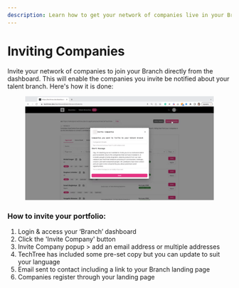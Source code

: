 ```yaml
---
description: Learn how to get your network of companies live in your Branch
---
```


# Inviting Companies

Invite your network of companies to join your Branch directly from the dashboard. This will enable the companies you invite be notified about your talent branch. Here's how it is done:

<figure><img src="../../.gitbook/assets/Inviting Companies.gif" alt=""><figcaption></figcaption></figure>

### How to invite your portfolio:

1. Login & access your ‘Branch’ dashboard
2. Click the 'Invite Company' button&#x20;
3. Invite Company popup > add an email address or multiple addresses&#x20;
4. TechTree has included some pre-set copy but you can update to suit your language
5. Email sent to contact including a link to your Branch landing page
6. Companies register through your landing page

